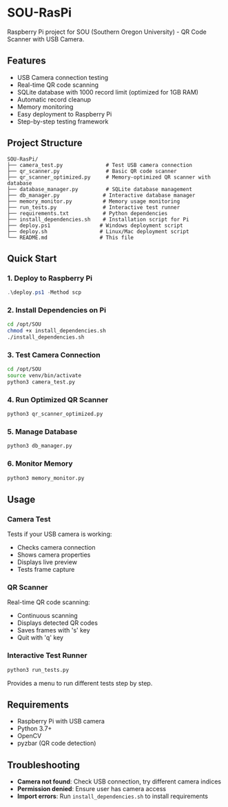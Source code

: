 # SOU-RasPi

Raspberry Pi project for SOU (Southern Oregon University) - QR Code Scanner with USB Camera.

## Features

- USB Camera connection testing
- Real-time QR code scanning
- SQLite database with 1000 record limit (optimized for 1GB RAM)
- Automatic record cleanup
- Memory monitoring
- Easy deployment to Raspberry Pi
- Step-by-step testing framework

## Project Structure

```
SOU-RasPi/
├── camera_test.py              # Test USB camera connection
├── qr_scanner.py               # Basic QR code scanner
├── qr_scanner_optimized.py     # Memory-optimized QR scanner with database
├── database_manager.py         # SQLite database management
├── db_manager.py              # Interactive database manager
├── memory_monitor.py          # Memory usage monitoring
├── run_tests.py               # Interactive test runner
├── requirements.txt           # Python dependencies
├── install_dependencies.sh    # Installation script for Pi
├── deploy.ps1                # Windows deployment script
├── deploy.sh                 # Linux/Mac deployment script
└── README.md                 # This file
```

## Quick Start

### 1. Deploy to Raspberry Pi
```powershell
.\deploy.ps1 -Method scp
```

### 2. Install Dependencies on Pi
```bash
cd /opt/SOU
chmod +x install_dependencies.sh
./install_dependencies.sh
```

### 3. Test Camera Connection
```bash
cd /opt/SOU
source venv/bin/activate
python3 camera_test.py
```

### 4. Run Optimized QR Scanner
```bash
python3 qr_scanner_optimized.py
```

### 5. Manage Database
```bash
python3 db_manager.py
```

### 6. Monitor Memory
```bash
python3 memory_monitor.py
```

## Usage

### Camera Test
Tests if your USB camera is working:
- Checks camera connection
- Shows camera properties
- Displays live preview
- Tests frame capture

### QR Scanner
Real-time QR code scanning:
- Continuous scanning
- Displays detected QR codes
- Saves frames with 's' key
- Quit with 'q' key

### Interactive Test Runner
```bash
python3 run_tests.py
```
Provides a menu to run different tests step by step.

## Requirements

- Raspberry Pi with USB camera
- Python 3.7+
- OpenCV
- pyzbar (QR code detection)

## Troubleshooting

- **Camera not found**: Check USB connection, try different camera indices
- **Permission denied**: Ensure user has camera access
- **Import errors**: Run `install_dependencies.sh` to install requirements
